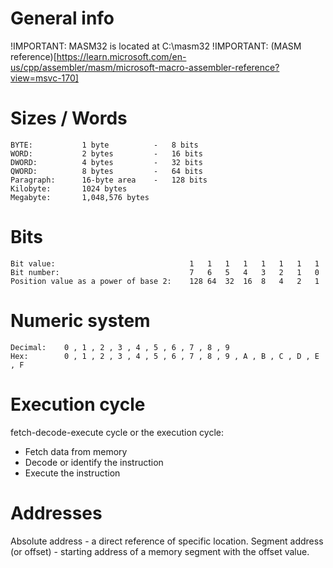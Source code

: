 # General info
!IMPORTANT: MASM32 is located at C:\masm32
!IMPORTANT: (MASM reference)[https://learn.microsoft.com/en-us/cpp/assembler/masm/microsoft-macro-assembler-reference?view=msvc-170]

# Sizes / Words
```
BYTE:           1 byte          -   8 bits
WORD:           2 bytes         -   16 bits
DWORD:          4 bytes         -   32 bits
QWORD:          8 bytes         -   64 bits
Paragraph:      16-byte area    -   128 bits
Kilobyte:       1024 bytes
Megabyte:       1,048,576 bytes
```

# Bits
```
Bit value:	                            1	1	1	1	1	1	1	1
Bit number:	                            7	6	5	4	3	2	1	0
Position value as a power of base 2:    128	64	32	16	8	4	2	1
```

# Numeric system
```
Decimal:    0 , 1 , 2 , 3 , 4 , 5 , 6 , 7 , 8 , 9
Hex:        0 , 1 , 2 , 3 , 4 , 5 , 6 , 7 , 8 , 9 , A , B , C , D , E , F
```

# Execution cycle
fetch-decode-execute cycle or the execution cycle:
- Fetch data from memory
- Decode or identify the instruction
- Execute the instruction

# Addresses
Absolute address - a direct reference of specific location.
Segment address (or offset) - starting address of a memory segment with the offset value.